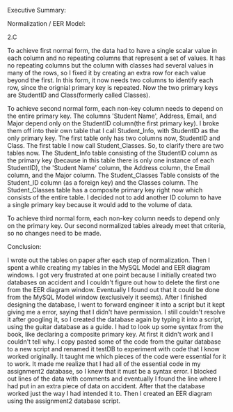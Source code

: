 Executive Summary: 

Normalization / EER Model:

2.C 

To achieve first normal form, the data had to have a single scalar value in each column and no repeating columns that represent a set of values. It has no repeating columns but the column with classes had several values in many of the rows, so I fixed it by creating an extra row for each value beyond the first. In this form, it now needs two columns to identify each row, since the orignial primary key is repeated. Now the two primary keys are StudentID and Class(formerly called Classes).

To achieve second normal form, each non-key column needs to depend on the entire primary key. The columns 'Student Name', Address, Email, and Major depend only on the StudentID column(the first primary key). I broke them off into their own table that I call Student_Info, with StudentID as the only primary key. The first table only has two columns now, StudentID and Class. The first table I now call Student_Classes. So, to clarify there are two tables now. The Student_Info table consisting of the StudentID column as the primary key (because in this table there is only one instance of each StudentID), the 'Student Name' column, the Address column, the Email column, and the Major column. The Student_Classes Table consists of the Student_ID column (as a foreign key) and the Classes column. The Student_Classes table has a composite primary key right now which consists of the entire table. I decided not to add another ID column to have a single primary key because it would add to the volume of data. 

To achieve third normal form, each non-key column needs to depend only on the primary key. Our second normalized tables already meet that criteria, so no changes need to be made.

Conclusion:

I wrote out the tables on paper after each step of normalization. Then I spent a while creating my tables in the MySQL Model and EER diagram windows. I got very frustrated at one point because I initially created two databases on accident and I couldn't figure out how to delete the first one from the EER diagram window. Eventually I found out that it could be done from the MySQL Model window (exclusively it seems). After I finished designing the database, I went to forward engineer it into a script but it kept giving me a error, saying that I didn't have permission. I still couldn't resolve it after googling it, so I created the database again by typing it into a script, using the guitar database as a guide. I had to look up some syntax from the book, like declaring a composite primary key. At first it didn't work and I couldn't tell why. I copy pasted some of the code from the guitar database to a new script and renamed it testDB to experiment with code that I know worked originally. It taught me which pieces of the code were essential for it to work. It made me realize that I had all of the essential code in my assignment2 database, so I knew that it must be a syntax error. I blocked out lines of the data with comments and eventually I found the line where I had put in an extra piece of data on accident. After that the database worked just the way I had intended it to. Then I created an EER diagram using the assignment2 database script. 
